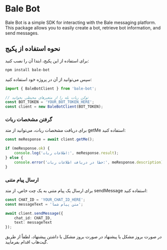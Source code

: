 # Bale Bot

Bale Bot is a simple SDK for interacting with the Bale messaging platform. This package allows you to easily create a bot, retrieve bot information, and send messages.

## نحوه استفاده از پکیج

برای استفاده از این پکیج، ابتدا آن را نصب کنید:

```bash
npm install bale-bot
```

سپس می‌توانید از آن در پروژه خود استفاده کنید:

```typescript
import { BaleBotClient } from 'bale-bot';

// توکن ربات بله را از متغیرهای محیطی بخوانید
const BOT_TOKEN = 'YOUR_BOT_TOKEN_HERE';
const client = new BaleBotClient(BOT_TOKEN);
```

### گرفتن مشخصات ربات
برای دریافت مشخصات ربات، می‌توانید از متد getMe استفاده کنید:

```typescript
const meResponse = await client.getMe();

if (meResponse.ok) {
    console.log('اطلاعات ربات:', meResponse.result);
} else {
    console.error('خطا در دریافت اطلاعات ربات:', meResponse.description);
}
```

### ارسال پیام متنی
برای ارسال یک پیام متنی به یک چت خاص، از متد sendMessage استفاده کنید:

```typescript
const CHAT_ID = 'YOUR_CHAT_ID_HERE';
const messageText = 'متن پیام شما';

await client.sendMessage({
    chat_id: CHAT_ID,
    text: messageText
});
```

در صورت بروز مشکل یا پیشنهاد
در صورت بروز مشکل یا داشتن پیشنهاد، لطفاً از طریق گیت‌هاب اقدام بفرمایید.